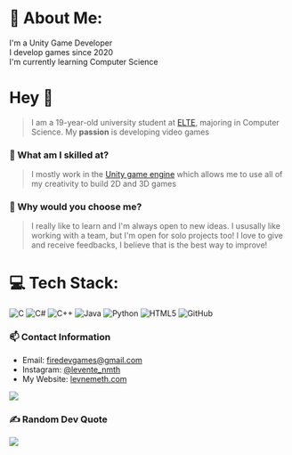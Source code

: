 # 💫 About Me:
I'm a Unity Game Developer <br>
I develop games since 2020 <br>
I'm currently learning Computer Science

# Hey 👋

> I am a 19-year-old university student at [ELTE](https://www.inf.elte.hu/), majoring in Computer Science. My **passion** is developing video games

### 🚀 What am I skilled at?

> I mostly work in the [Unity game engine](https://unity.com/) which allows me to use all of my creativity to build 2D and 3D games


### 🤔 Why would you choose me?

> I really like to learn and I'm always open to new ideas. I ususally like working with a team, but I'm open for solo projects too! I love to give and receive feedbacks, I believe that is the best way to improve!

# 💻 Tech Stack:
![C](https://img.shields.io/badge/c-%2300599C.svg?style=for-the-badge&logo=c&logoColor=white) ![C#](https://img.shields.io/badge/c%23-%23239120.svg?style=for-the-badge&logo=csharp&logoColor=white) ![C++](https://img.shields.io/badge/c++-%2300599C.svg?style=for-the-badge&logo=c%2B%2B&logoColor=white) ![Java](https://img.shields.io/badge/java-%23ED8B00.svg?style=for-the-badge&logo=openjdk&logoColor=white) ![Python](https://img.shields.io/badge/python-3670A0?style=for-the-badge&logo=python&logoColor=ffdd54) ![HTML5](https://img.shields.io/badge/html5-%23E34F26.svg?style=for-the-badge&logo=html5&logoColor=white) ![GitHub](https://img.shields.io/badge/github-%23121011.svg?style=for-the-badge&logo=github&logoColor=white)

### 📫 Contact Information
- Email: firedevgames@gmail.com
- Instagram: [@levente_nmth](https://www.instagram.com/levente_nmth)
- My Website: [levnemeth.com](https://levnemeth.com/)

![](https://github-readme-streak-stats.herokuapp.com/?user=FireGamesDev&theme=dark&hide_border=false)<br/>

### ✍️ Random Dev Quote
![](https://quotes-github-readme.vercel.app/api?type=horizontal&theme=dark)
